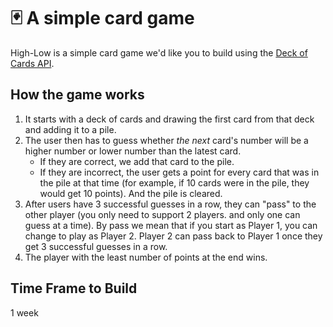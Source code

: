 # 🃏 A simple card game

High-Low is a simple card game we'd like you to build using the [Deck of Cards API](https://deckofcardsapi.com/).

## How the game works

1. It starts with a deck of cards and drawing the first card from that deck and adding it to a pile.
2. The user then has to guess whether _the next_ card's number will be a higher number or lower number than the latest card.
    * If they are correct, we add that card to the pile.
    * If they are incorrect, the user gets a point for every card that was in the pile at that time (for example, if 10 cards were in the pile, they would get 10 points). And the pile is cleared.
3. After users have 3 successful guesses in a row, they can "pass" to the other player (you only need to support 2 players. and only one can guess at a time). By pass we mean that if you start as Player 1, you can change to play as Player 2. Player 2 can pass back to Player 1 once they get 3 successful guesses in a row.
4. The player with the least number of points at the end wins.

## Time Frame to Build

1 week